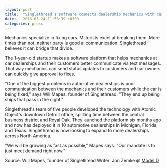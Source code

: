 ```yaml
---
layout: post
title:  "Singlethread’s software connects dealership mechanics with customers"
date:   2016-03-24 11:56:39 +0300
categories: press
---
```


Mechanics specialize in fixing cars. Motorists excel at breaking them. More times than not, neither party is good at communication. Singlethread believes it can bridge that divide.

The 1-year-old startup makes a software platform that helps mechanics at car dealerships and their customers better communicate via text messages. That way mechanics can send status updates to customers and car owners can quickly give approval to fixes.

"One of the biggest problems in automotive dealerships is poor communication between the mechanics and their customers while the car is being fixed," says Will Mapes, founder of Singlethread. "They end up being ships that pass in the night."

Singlethread's team of five people developed the technology with Atomic Object's downtown Detroit office, splitting time between the central business district and Royal Oak. They launched the platform six months ago and now has deployed it in 10 automotive dealerships in Michigan, Florida, and Texas. Singlethread is now looking to expand to more dealerships across North America.

"We will be growing as fast as possible," Mapes says. "Our mandate is to just meet demand right now."

Source: Will Mapes, founder of Singlethread
Writer: Jon Zemke @ [Model D](http://www.modeldmedia.com/startupnews/singlethreaddetroit032415.aspx)